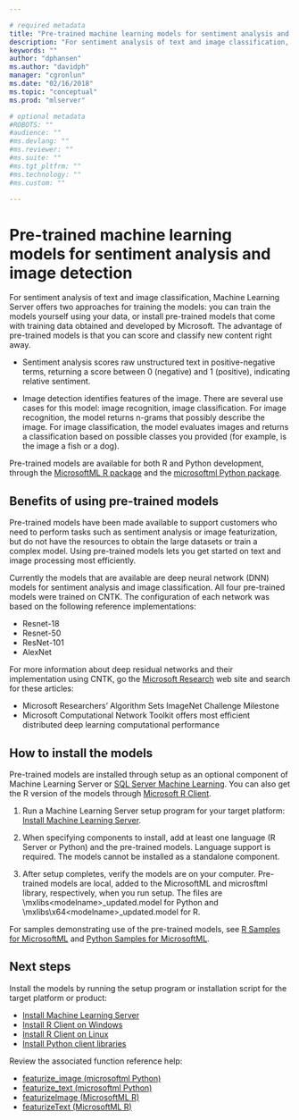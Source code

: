 ```yaml
---

# required metadata
title: "Pre-trained machine learning models for sentiment analysis and image detection - Machine Learning Server "
description: "For sentiment analysis of text and image classification, Machine Learning Server offers two approaches for training the models: you can train the models yourself using your data, or install pre-trained models that come with training data obtained and developed by Microsoft. The advantage of pre-trained models is that you can score and classify new content right away."
keywords: ""
author: "dphansen"
ms.author: "davidph"
manager: "cgronlun"
ms.date: "02/16/2018"
ms.topic: "conceptual"
ms.prod: "mlserver"

# optional metadata
#ROBOTS: ""
#audience: ""
#ms.devlang: ""
#ms.reviewer: ""
#ms.suite: ""
#ms.tgt_pltfrm: ""
#ms.technology: ""
#ms.custom: ""

---
```


# Pre-trained machine learning models for sentiment analysis and image detection

For sentiment analysis of text and image classification, Machine Learning Server offers two approaches for training the models: you can train the models yourself using your data, or install pre-trained models that come with training data obtained and developed by Microsoft. The advantage of pre-trained models is that you can score and classify new content right away. 

+ Sentiment analysis scores raw unstructured text in positive-negative terms, returning a score between 0 (negative) and 1 (positive), indicating relative sentiment.

+ Image detection identifies features of the image. There are several use cases for this model: image recognition, image classification. For image recognition, the model returns n-grams that possibly describe the image. For image classification, the model evaluates images and returns a classification based on possible classes you provided (for example, is the image a fish or a dog).

Pre-trained models are available for both R and Python development, through the [MicrosoftML R package](../r-reference/microsoftml/microsoftml-package.md) and the [microsoftml Python package](../python-reference/microsoftml/microsoftml-package.md). 

## Benefits of using pre-trained models

Pre-trained models have been made available to support customers who need to perform tasks such as sentiment analysis or image featurization, but do not have the resources to obtain the large datasets or train a complex model. Using pre-trained models lets you get started on text and image processing most efficiently.

Currently the models that are available are deep neural network (DNN) models for sentiment analysis and image classification. All four pre-trained models were trained on CNTK. The configuration of each network was based on the following reference implementations:

+ Resnet-18
+ Resnet-50
+ ResNet-101
+ AlexNet

For more information about deep residual networks and their implementation using CNTK, go the [Microsoft Research](https://www.microsoft.com/research/) web site and search for these articles:

+ Microsoft Researchers’ Algorithm Sets ImageNet Challenge Milestone
+ Microsoft Computational Network Toolkit offers most efficient distributed deep learning computational performance

## How to install the models

Pre-trained models are installed through setup as an optional component of Machine Learning Server or [SQL Server Machine Learning](https://docs.microsoft.com/sql/advanced-analytics/r/install-pretrained-models-sql-server). You can also get the R version of the models through [Microsoft R Client](../r-client/what-is-microsoft-r-client.md).

1. Run a Machine Learning Server setup program for your target platform: [Install Machine Learning Server](r-server-install.md).

2. When specifying components to install, add at least one language (R Server or Python) and the pre-trained models. Language support is required. The models cannot be installed as a standalone component.

3. After setup completes, verify the models are on your computer. Pre-trained models are local, added to the MicrosoftML and microsftml library, respectively, when you run setup. The files are \mxlibs\<modelname>_updated.model for Python and \mxlibs\x64\<modelname>_updated.model for R.

For samples demonstrating use of the pre-trained models, see [R Samples for MicrosoftML](../r/sample-microsoftml.md) and [Python Samples for MicrosoftML](../python/samples-microsoftml-python.md).

## Next steps

Install the models by running the setup program or installation script for the target platform or product: 

+ [Install Machine Learning Server](r-server-install.md)
+ [Install R Client on Windows](../r-client/install-on-windows.md)
+ [Install R Client on Linux](../r-client/install-on-linux.md)
+ [Install Python client libraries](python-libraries-interpreter.md)

Review the associated function reference help:

+ [featurize_image (microsoftml Python)](../python-reference/microsoftml/featurize-image.md)
+ [featurize_text (microsoftml Python)](../python-reference/microsoftml/featurize-text.md)
+ [featurizeImage (MicrosoftML R)](../r-reference/microsoftml/featurizeimage.md)
+ [featurizeText (MicrosoftML R)](../r-reference/microsoftml/featurizetext.md)
